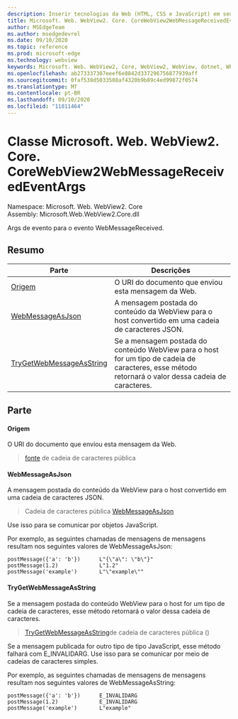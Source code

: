 ```yaml
---
description: Inserir tecnologias da Web (HTML, CSS e JavaScript) em seus aplicativos nativos com o controle WebView2 do Microsoft Edge
title: Microsoft. Web. WebView2. Core. CoreWebView2WebMessageReceivedEventArgs
author: MSEdgeTeam
ms.author: msedgedevrel
ms.date: 09/10/2020
ms.topic: reference
ms.prod: microsoft-edge
ms.technology: webview
keywords: Microsoft. Web. WebView2, Core, WebView2, WebView, dotnet, WPF, WinForms, app, Edge, CoreWebView2, CoreWebView2Controller, controle do navegador, Edge HTML, Microsoft. Web. WebView2. Core. CoreWebView2WebMessageReceivedEventArgs
ms.openlocfilehash: ab273337307eeef6e8842d337296756877939aff
ms.sourcegitcommit: 0faf538d5033508af4320b9b89c4ed99872f0574
ms.translationtype: MT
ms.contentlocale: pt-BR
ms.lasthandoff: 09/10/2020
ms.locfileid: "11011464"
---
```

# Classe Microsoft. Web. WebView2. Core. CoreWebView2WebMessageReceivedEventArgs 

Namespace: Microsoft. Web. WebView2. Core \
Assembly: Microsoft.Web.WebView2.Core.dll

Args de evento para o evento WebMessageReceived.

## Resumo

 Parte                        | Descrições
--------------------------------|---------------------------------------------
[Origem](#source) | O URI do documento que enviou esta mensagem da Web.
[WebMessageAsJson](#webmessageasjson) | A mensagem postada do conteúdo da WebView para o host convertido em uma cadeia de caracteres JSON.
[TryGetWebMessageAsString](#trygetwebmessageasstring) | Se a mensagem postada do conteúdo WebView para o host for um tipo de cadeia de caracteres, esse método retornará o valor dessa cadeia de caracteres.

## Parte

#### Origem 

O URI do documento que enviou esta mensagem da Web.

> [fonte](#source) de cadeia de caracteres pública

#### WebMessageAsJson 

A mensagem postada do conteúdo da WebView para o host convertido em uma cadeia de caracteres JSON.

> Cadeia de caracteres pública [WebMessageAsJson](#webmessageasjson)

Use isso para se comunicar por objetos JavaScript.

Por exemplo, as seguintes chamadas de mensagens de mensagens resultam nos seguintes valores de WebMessageAsJson:

```
postMessage({'a': 'b'})      L"{\"a\": \"b\"}"
postMessage(1.2)             L"1.2"
postMessage('example')       L"\"example\""
```

#### TryGetWebMessageAsString 

Se a mensagem postada do conteúdo WebView para o host for um tipo de cadeia de caracteres, esse método retornará o valor dessa cadeia de caracteres.

> [TryGetWebMessageAsString](#trygetwebmessageasstring)de cadeia de caracteres pública ()

Se a mensagem publicada for outro tipo de tipo JavaScript, esse método falhará com E_INVALIDARG. Use isso para se comunicar por meio de cadeias de caracteres simples.

Por exemplo, as seguintes chamadas de mensagens de mensagens resultam nos seguintes valores de WebMessageAsString:

```
postMessage({'a': 'b'})      E_INVALIDARG
postMessage(1.2)             E_INVALIDARG
postMessage('example')       L"example"
```

